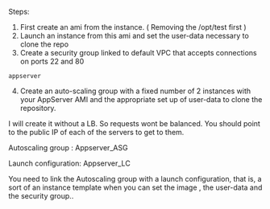 Steps:

1. First create an ami from the instance.  ( Removing the /opt/test first )
2. Launch an instance from this ami and set the user-data necessary to clone the repo
3. Create a security group linked to default VPC that accepts connections on ports 22 and 80

```
appserver
```


4. Create an auto-scaling group with a fixed number of 2 instances with your AppServer AMI 
and the appropriate set up of user-data to clone the repository.



I will create it without a LB. So requests wont be balanced. You should point to the public IP
of each of the servers to get to them.


Autoscaling group : Appserver_ASG

Launch configuration: Appserver_LC

You need to link the Autoscaling group with a launch configuration, that is, a sort of an instance template when you
can set the image , the user-data and the security group..
